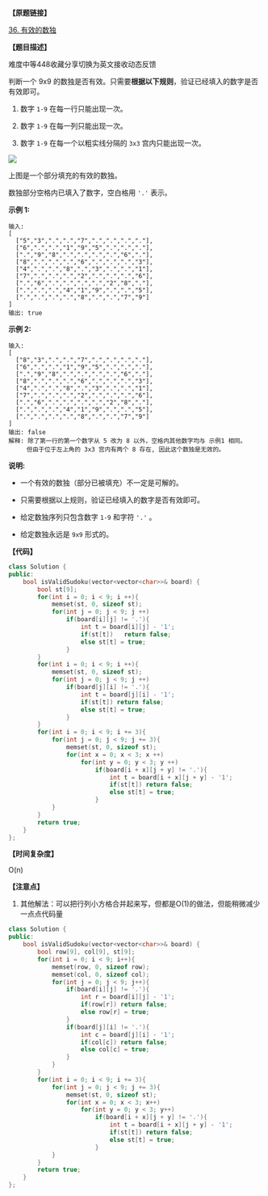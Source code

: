 **【原题链接】**

[36. 有效的数独](https://leetcode-cn.com/problems/valid-sudoku/)

**【题目描述】**

难度中等448收藏分享切换为英文接收动态反馈

判断一个 9x9 的数独是否有效。只需要**根据以下规则**，验证已经填入的数字是否有效即可。

1. 数字 `1-9` 在每一行只能出现一次。

1. 数字 `1-9` 在每一列只能出现一次。

1. 数字 `1-9` 在每一个以粗实线分隔的 `3x3` 宫内只能出现一次。

![](https://tcs.teambition.net/storage/3120240edecbc2aa39ad87711f73b2d37f9f?Signature=eyJhbGciOiJIUzI1NiIsInR5cCI6IkpXVCJ9.eyJBcHBJRCI6IjU5Mzc3MGZmODM5NjMyMDAyZTAzNThmMSIsIl9hcHBJZCI6IjU5Mzc3MGZmODM5NjMyMDAyZTAzNThmMSIsIl9vcmdhbml6YXRpb25JZCI6IiIsImV4cCI6MTYwODAzOTk3NiwiaWF0IjoxNjA3NDM1MTc2LCJyZXNvdXJjZSI6Ii9zdG9yYWdlLzMxMjAyNDBlZGVjYmMyYWEzOWFkODc3MTFmNzNiMmQzN2Y5ZiJ9.l3IT1aWOVnb1k04fr5g9281CX-cijgm6a73w6YE_5dE&download=blob.png "")

上图是一个部分填充的有效的数独。

数独部分空格内已填入了数字，空白格用 `'.'` 表示。

**示例 1:**

```text
输入:
[
  ["5","3",".",".","7",".",".",".","."],
  ["6",".",".","1","9","5",".",".","."],
  [".","9","8",".",".",".",".","6","."],
  ["8",".",".",".","6",".",".",".","3"],
  ["4",".",".","8",".","3",".",".","1"],
  ["7",".",".",".","2",".",".",".","6"],
  [".","6",".",".",".",".","2","8","."],
  [".",".",".","4","1","9",".",".","5"],
  [".",".",".",".","8",".",".","7","9"]
]
输出: true
```

**示例 2:**

```text
输入:
[
  ["8","3",".",".","7",".",".",".","."],
  ["6",".",".","1","9","5",".",".","."],
  [".","9","8",".",".",".",".","6","."],
  ["8",".",".",".","6",".",".",".","3"],
  ["4",".",".","8",".","3",".",".","1"],
  ["7",".",".",".","2",".",".",".","6"],
  [".","6",".",".",".",".","2","8","."],
  [".",".",".","4","1","9",".",".","5"],
  [".",".",".",".","8",".",".","7","9"]
]
输出: false
解释: 除了第一行的第一个数字从 5 改为 8 以外，空格内其他数字均与 示例1 相同。
     但由于位于左上角的 3x3 宫内有两个 8 存在, 因此这个数独是无效的。
```

**说明:**

- 一个有效的数独（部分已被填充）不一定是可解的。

- 只需要根据以上规则，验证已经填入的数字是否有效即可。

- 给定数独序列只包含数字 `1-9` 和字符 `'.'` 。

- 给定数独永远是 `9x9` 形式的。

**【代码】**

```cpp
class Solution {
public:
    bool isValidSudoku(vector<vector<char>>& board) {
        bool st[9];
        for(int i = 0; i < 9; i ++){
            memset(st, 0, sizeof st);
            for(int j = 0; j < 9; j ++)
                if(board[i][j] != '.'){
                    int t = board[i][j] - '1';
                    if(st[t])   return false;
                    else st[t] = true;
                }
        }
        for(int i = 0; i < 9; i ++){
            memset(st, 0, sizeof st);
            for(int j = 0; j < 9; j ++)
                if(board[j][i] != '.'){
                    int t = board[j][i] - '1';
                    if(st[t]) return false;
                    else st[t] = true;
                }
        }
        for(int i = 0; i < 9; i += 3){
            for(int j = 0; j < 9; j += 3){
                memset(st, 0, sizeof st);
                for(int x = 0; x < 3; x ++)
                    for(int y = 0; y < 3; y ++)
                        if(board[i + x][j + y] != '.'){
                            int t = board[i + x][j + y] - '1';
                            if(st[t]) return false;
                            else st[t] = true;
                        }
            }
        }
        return true;
    }
};
```

> 

**【时间复杂度】**

O(n) 

**【注意点】**

1. 其他解法：可以把行列小方格合并起来写，但都是O(1)的做法，但能稍微减少一点点代码量

```cpp
class Solution {
public:
    bool isValidSudoku(vector<vector<char>>& board) {
        bool row[9], col[9], st[9];
        for(int i = 0; i < 9; i++){
            memset(row, 0, sizeof row);
            memset(col, 0, sizeof col);
            for(int j = 0; j < 9; j++){
                if(board[i][j] != '.'){
                    int r = board[i][j] - '1';
                    if(row[r]) return false;
                    else row[r] = true;
                }
                if(board[j][i] != '.'){
                    int c = board[j][i] - '1';
                    if(col[c]) return false;
                    else col[c] = true;
                }
            }
        }
        for(int i = 0; i < 9; i += 3){
            for(int j = 0; j < 9; j += 3){
                memset(st, 0, sizeof st);
                for(int x = 0; x < 3; x++)
                    for(int y = 0; y < 3; y++)
                        if(board[i + x][j + y] != '.'){
                            int t = board[i + x][j + y] - '1';
                            if(st[t]) return false;
                            else st[t] = true;
                        }
            }
        }
        return true;
    }
};
```

